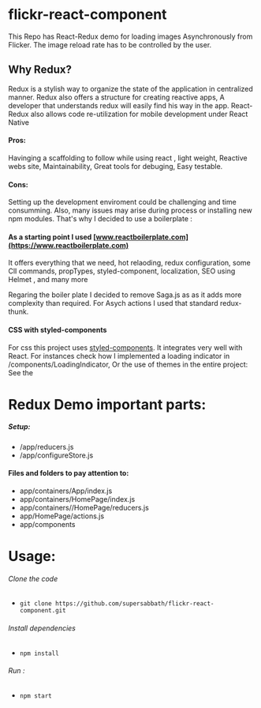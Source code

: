 # flickr-react-component

This Repo has React-Redux demo for loading images Asynchronously from Flicker.
The image reload rate has to be controlled by the user.

## Why Redux?

Redux is a stylish way to organize the state of the application in centralized manner. Redux also offers a structure for creating reactive apps, A developer that understands redux will easily find his way in the app. React-Redux also allows code re-utilization for mobile development under React Native

#### Pros: 

Havinging a scaffolding to follow while using react , light weight, Reactive webs site, Maintainability, Great tools for debuging, Easy testable.

#### Cons: 

Setting up the development enviroment could be challenging and time consumming. Also, many issues may arise during process or installing new npm modules. That's why I decided to use a boilerplate :

#### As a starting point I used [www.reactboilerplate.com](https://www.reactboilerplate.com) 

It offers everything that we need, hot relaoding, redux configuration, some ClI commands, propTypes, styled-component, localization, SEO using Helmet , and many more

Regaring the boiler plate I decided to remove Saga.js as as it adds more complexity than required. For Asych actions I used that standard redux-thunk.

#### CSS with styled-components 
 For css this project uses  [styled-components](https://www.styled-components.com/docs/basics#motivation). It integrates very well with React. For instances check how I implemented a loading indicator in /components/LoadingIndicator, Or the use of themes in the entire project: See the <ThemeProvider>

# Redux Demo important parts: 

##### Setup:
* /app/reducers.js 
* /app/configureStore.js
  
#### Files and folders to pay attention to:
* app/containers/App/index.js
* app/containers/HomePage/index.js 
* app/containers//HomePage/reducers.js 
* app/HomePage/actions.js
* app/components

# Usage: 
###### Clone the code
* `git clone https://github.com/supersabbath/flickr-react-component.git`
###### Install dependencies
* `npm install`
###### Run :
* `npm start`
